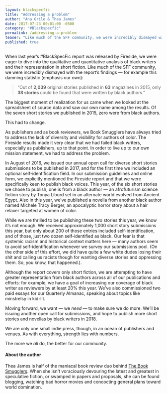 ```yaml
---
layout: blackspecfic
title: "Addressing a problem"
author: "Ana Grilo & Thea James"
date: 2017-07-23 00:01:00 -0500
category: "#Blackspecfic"
permalink: /addressing-a-problem
teaser: "Like much of the SFF community, we were incredibly dismayed with the report’s findings — this had to change."
published: true
---
```


When last year’s #BlackSpecFic report was released by Fireside, we were eager to dive into the qualitative and quantitative analysis of black writers and their representation in short fiction. Like much of the SFF community, we were incredibly dismayed with the report’s findings — for example this damning statistic (emphasis our own):

> “Out of **2,039** original stories published in **63** magazines in 2015, only **38 stories** could be found that were written by black authors.”

The biggest moment of realization for us came when we looked at the spreadsheet of source data and saw our own name among the results. Of the seven short stories we published in 2015, zero were from black authors.

This had to change.

As publishers and as book reviewers, we Book Smugglers have always tried to address the lack of diversity and visibility for authors of color. The Fireside results made it very clear that we had failed black writers, especially as publishers, up to that point. In order to live up to our own mission statement, we had to address the problem.

In August of 2016, we issued our annual open call for diverse short stories submissions to be published in 2017, and for the first time we included an optional self-identification field. In our submission guidelines and online form, we explicitly mentioned the Fireside report and that we were specifically keen to publish black voices. This year, of the six short stories we chose to publish, one is from a black author — an afrofuturism science fiction story by Tonya Liburd set in an alternate world evolved from Ancient Egypt. Also in this year, we’ve published a novella from another black author named Michele Tracy Berger, an apocalyptic horror story about a hair relaxer targeted at women of color.

While we are thrilled to be publishing these two stories this year, we know it’s not enough. We received approximately 1,000 short story submissions this year, but only about 200 of those entries included self-identification, and of those, just two dozen self-identified as black. Our fear is that systemic racism and historical context matters here — many authors seem to avoid self-identification whenever we survey our submissions pool. (On the other side of this effort, we did have quite a few white dudes losing their shit and calling us racists though for wanting diverse stories and oppressing them. So, you know, that happened.).

Although the report covers only short fiction, we are attempting to have greater representation from black authors across all of our publications and efforts: for example, we have a goal of increasing our coverage of black writer as reviewers by at least 20% this year. We’ve also commissioned two paid essays for our Quarterly Almanac, speaking about topics like minstrelsy in kid-lit.

Moving forward, we want — we _need_ — to make sure we do more. We’ll be issuing another open call for submissions, and hope to publish more short stories and novellas by black writers in 2018.

We are only one small indie press, though, in an ocean of publishers and venues. As with everything, strength lies with numbers.

The more we _all_ do, the better for our community.

#### About the author

Thea James is half of the maniacal book review duo behind [The Book Smugglers](http://thebooksmugglers.com). When she isn't voraciously devouring the latest and greatest in speculative fiction, or swamped in papers and proposals, she can be found blogging, watching bad horror movies and concocting general plans toward world domination.

